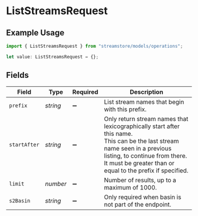 # ListStreamsRequest

## Example Usage

```typescript
import { ListStreamsRequest } from "streamstore/models/operations";

let value: ListStreamsRequest = {};
```

## Fields

| Field                                                                                                                                                                                                                    | Type                                                                                                                                                                                                                     | Required                                                                                                                                                                                                                 | Description                                                                                                                                                                                                              |
| ------------------------------------------------------------------------------------------------------------------------------------------------------------------------------------------------------------------------ | ------------------------------------------------------------------------------------------------------------------------------------------------------------------------------------------------------------------------ | ------------------------------------------------------------------------------------------------------------------------------------------------------------------------------------------------------------------------ | ------------------------------------------------------------------------------------------------------------------------------------------------------------------------------------------------------------------------ |
| `prefix`                                                                                                                                                                                                                 | *string*                                                                                                                                                                                                                 | :heavy_minus_sign:                                                                                                                                                                                                       | List stream names that begin with this prefix.                                                                                                                                                                           |
| `startAfter`                                                                                                                                                                                                             | *string*                                                                                                                                                                                                                 | :heavy_minus_sign:                                                                                                                                                                                                       | Only return stream names that lexicographically start after this name.<br/>This can be the last stream name seen in a previous listing, to continue from there.<br/>It must be greater than or equal to the prefix if specified. |
| `limit`                                                                                                                                                                                                                  | *number*                                                                                                                                                                                                                 | :heavy_minus_sign:                                                                                                                                                                                                       | Number of results, up to a maximum of 1000.                                                                                                                                                                              |
| `s2Basin`                                                                                                                                                                                                                | *string*                                                                                                                                                                                                                 | :heavy_minus_sign:                                                                                                                                                                                                       | Only required when basin is not part of the endpoint.                                                                                                                                                                    |